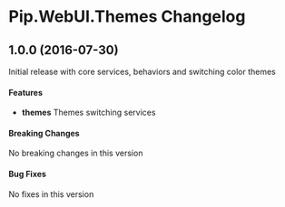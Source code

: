 # Pip.WebUI.Themes  Changelog

## <a name="1.0.0"></a> 1.0.0 (2016-07-30)

Initial release with core services, behaviors and switching color themes

#### Features
* **themes** Themes switching services

#### Breaking Changes
No breaking changes in this version

#### Bug Fixes
No fixes in this version 
